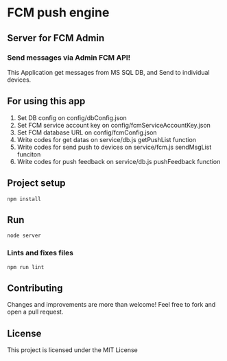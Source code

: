 # FCM push engine

## Server for FCM Admin

### Send messages via Admin FCM API! 

This Application get messages from MS SQL DB, and Send to individual devices.

## For using this app

1. Set DB config on config/dbConfig.json
1. Set FCM service account key on config/fcmServiceAccountKey.json
1. Set FCM database URL on config/fcmConfig.json
1. Write codes for get datas on service/db.js getPushList function
1. Write codes for send push to devices on service/fcm.js sendMsgList funciton
1. Write codes for push feedback on service/db.js pushFeedback function

## Project setup
```
npm install
```

## Run
```
node server
```

### Lints and fixes files
```
npm run lint
```

Contributing
-------------
Changes and improvements are more than welcome! Feel free to fork and open a pull request. 

License
-------------
This project is licensed under the MIT License
